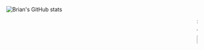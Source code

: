 ![Brian's GitHub stats](https://github-readme-stats.vercel.app/api?username=briangicharu&count_private=true)
<marquee>
  <div class="marquee">
    :train:
  </div>
  <hr>
  <link rel="stylesheet" href="https://stackpath.bootstrapcdn.com/bootstrap/4.3.1/css/bootstrap.min.css"
            integrity="sha384-ggOyR0iXCbMQv3Xipma34MD+dH/1fQ784/j6cY/iJTQUOhcWr7x9JvoRxT2MZw1T"
            crossorigin="anonymous">
  <div>
    <a href="https://www.linkedin.com/in/brian-gicharu-1ba35b209/" target=_blank><button class="btn btn-info">LinkedIn</button></a>
  </div>
  <br>
</marquee>
